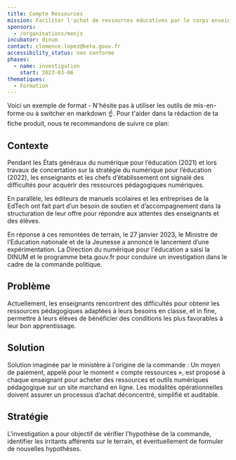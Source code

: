 ```yaml
---
title: Compte Ressources
mission: Faciliter l'achat de ressources éducatives par le corps enseingnant
sponsors:
  - /organisations/menjs
incubator: dinum
contact: clemence.lopez@beta.gouv.fr
accessibility_status: non conforme
phases:
  - name: investigation
    start: 2023-03-06
thematiques:
  - Formation
---
```

Voici un exemple de format  - N'hésite pas à utiliser les outils de mis-en-forme ou à switcher en markdown ☝️.
Pour t'aider dans la rédaction de ta fiche produit, nous te recommandons de suivre ce plan: 
## Contexte
Pendant les États généraux du numérique pour l’éducation (2021) et lors travaux de concertation sur la stratégie du numérique pour l’éducation (2022), les enseignants et les chefs d’établissement ont signalé des difficultés pour acquérir des ressources pédagogiques numériques. 

En parallèle, les éditeurs de manuels scolaires et les entreprises de la EdTech ont fait part d’un besoin de soutien et d’accompagnement dans la structuration de leur offre pour répondre aux attentes des enseignants et des élèves. 

En réponse à ces remontées de terrain, le 27 janvier 2023, le Ministre de l’Education nationale et de la Jeunesse a annoncé le lancement d’une expérimentation.
La Direction du numérique pour l'éducation a saisi la DINUM et le programme beta.gouv.fr pour conduire un investigation dans le cadre de la commande politique. 

## Problème
Actuellement, les enseignants rencontrent des difficultés pour obtenir les ressources pédagogiques adaptées à leurs besoins en classe, et in fine, permettre à leurs élèves de bénéficier des conditions les plus favorables à leur bon apprentissage.

## Solution
Solution imaginée par le ministère à l'origine de la commande : Un moyen de paiement, appelé pour le moment « compte ressources », est proposé à chaque enseignant pour acheter des ressources et outils numériques pédagogique sur un site marchand en ligne. Les modalités opérationnelles doivent assurer un processus d’achat déconcentré, simplifié et auditable.

## Stratégie
L'investigation a pour objectif de vérifier l'hypothèse de la commande, identifier les irritants afférents sur le terrain, et éventuellement de formuler de nouvelles hypothèses.